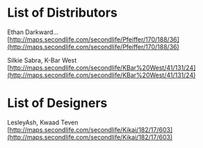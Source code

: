 # List of Distributors

Ethan Darkward...
[http://maps.secondlife.com/secondlife/Pfeiffer/170/188/36](http://maps.secondlife.com/secondlife/Pfeiffer/170/188/36)

Silkie Sabra, K-Bar West   
[http://maps.secondlife.com/secondlife/KBar%20West/41/131/24](http://maps.secondlife.com/secondlife/KBar%20West/41/131/24)

# List of Designers

LesleyAsh, Kwaad Teven  
[http://maps.secondlife.com/secondlife/Kikai/182/17/603](http://maps.secondlife.com/secondlife/Kikai/182/17/603)